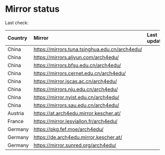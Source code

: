 <script src="./time.js"></script>
# Mirror status
Last check: <script type="text/javascript">localize(1708197233.7036595);</script>

|Country|Mirror|Last update|
|:------|:-----|:----------|
|China|https://mirrors.tuna.tsinghua.edu.cn/arch4edu/|<script type="text/javascript">localize(1708151490);</script>|
|China|https://mirrors.aliyun.com/arch4edu/|<script type="text/javascript">localize(1708151490);</script>|
|China|https://mirrors.bfsu.edu.cn/arch4edu/|<script type="text/javascript">localize(1708151490);</script>|
|China|https://mirrors.cernet.edu.cn/arch4edu/|<script type="text/javascript">localize(1708151490);</script>|
|China|https://mirror.iscas.ac.cn/arch4edu/|<script type="text/javascript">localize(1708151490);</script>|
|China|https://mirrors.nju.edu.cn/arch4edu/|<script type="text/javascript">localize(1708108112);</script>|
|China|https://mirror.nyist.edu.cn/arch4edu/|<script type="text/javascript">localize(1708151490);</script>|
|China|https://mirrors.sau.edu.cn/arch4edu/|<script type="text/javascript">localize(1708151490);</script>|
|Austria|https://at.arch4edu.mirror.kescher.at/|<script type="text/javascript">localize(1708151490);</script>|
|France|https://mirror.lesviallon.fr/arch4edu/|<script type="text/javascript">localize(1708151490);</script>|
|Germany|https://pkg.fef.moe/arch4edu/|<script type="text/javascript">localize(1708151490);</script>|
|Germany|https://de.arch4edu.mirror.kescher.at/|<script type="text/javascript">localize(1708151490);</script>|
|Germany|https://mirror.sunred.org/arch4edu/|<script type="text/javascript">localize(1708151490);</script>|

<script src="./tablefilter/tablefilter.js"></script>
<script src="./table.js"></script>